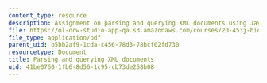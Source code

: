 ```yaml
---
content_type: resource
description: Assignment on parsing and querying XML documents using Java and XQuery.
file: https://ol-ocw-studio-app-qa.s3.amazonaws.com/courses/20-453j-biomedical-information-technology-fall-2008/41be07601fb68d561c95cb73de258b08_assignment2.pdf
file_type: application/pdf
parent_uid: b5bb2af9-1cda-c456-78d3-78bcf02fd730
resourcetype: Document
title: Parsing and querying XML documents
uid: 41be0760-1fb6-8d56-1c95-cb73de258b08
---
```

